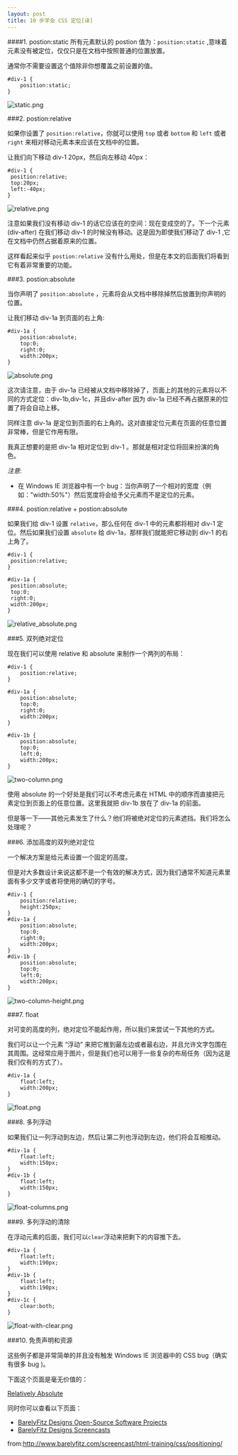 ```yaml
---
layout: post
title: 10 步学会 CSS 定位[译]
---
```


####1. postion:static
所有元素默认的 postion 值为：`position:static` ,意味着元素没有被定位，仅仅只是在文档中按照普通的位置放置。

通常你不需要设置这个值除非你想覆盖之前设置的值。

    #div-1 {
        position:static;
    }

![static.png](/images/post/position/static.png)

###2. postion:relative

如果你设置了 `position:relative`，你就可以使用 `top` 或者 `bottom` 和 `left` 或者 `right` 来相对移动元素本来应该在文档中的位置。

让我们向下移动 div-1 20px，然后向左移动 40px：

    #div-1 {
     position:relative;
     top:20px;
     left:-40px;
    }

![relative.png](/images/post/postion/relative.png)

注意如果我们没有移动 div-1 的话它应该在的空间：现在变成空的了。下一个元素 (div-after) 在我们移动 div-1 的时候没有移动。这是因为即使我们移动了 div-1 ,它在文档中仍然占据着原来的位置。

这样看起来似乎 `postion:relative` 没有什么用处，但是在本文的后面我们将看到它有着非常重要的功能。

###3. postion:absolute

当你声明了 `position:absolute` ，元素将会从文档中移除掉然后放置到你声明的位置。

让我们移动 div-1a 到页面的右上角:

    #div-1a {
        position:absolute;
        top:0;
        right:0;
        width:200px;
    }

![absolute.png](/images/post/postion/absolute.png)

这次请注意，由于 div-1a 已经被从文档中移除掉了，页面上的其他的元素将以不同的方式定位：div-1b,div-1c，并且div-after 因为 div-1a 已经不再占据原来的位置了将会自动上移。

同样注意 div-1a 是定位到页面的右上角的。这对直接定位元素在页面的任意位置非常棒，但是它作用有限。

我真正想要的是把 div-1a 相对定位到 div-1 。那就是相对定位将回来扮演的角色。

*注意*:

+ 在 Windows IE 浏览器中有一个 bug：当你声明了一个相对的宽度（例如："width:50%"）然后宽度将会给予父元素而不是定位的元素。

###4. postion:relative + postion:absolute

如果我们给 div-1 设置 `relative`，那么任何在 div-1 中的元素都将相对 div-1 定位。然后如果我们设置 `absolute` 给 div-1a，那样我们就能把它移动到 div-1 的右上角了。

    #div-1 {
     position:relative;
    }

    #div-1a {
     position:absolute;
     top:0;
     right:0;
     width:200px;
    }

![relative_absolute.png](/images/post/postion/relative_absolute.png)

###5. 双列绝对定位

现在我们可以使用 relative 和 absolute 来制作一个两列的布局：

    #div-1 {
        position:relative;
    }
    
    #div-1a {
        position:absolute;
        top:0;
        right:0;
        width:200px;
    }
        
    #div-1b {
        position:absolute;
        top:0;
        left:0;
        width:200px;
    }

![two-column.png](/images/post/postion/two-column.png)

使用 absolute 的一个好处是我们可以不考虑元素在 HTML 中的顺序而直接把元素定位到页面上的任意位置。这里我就把 div-1b 放在了 div-1a 的前面。

但是等一下——其他元素发生了什么？他们将被绝对定位的元素遮挡。我们将怎么处理呢？

###6. 添加高度的双列绝对定位

一个解决方案是给元素设置一个固定的高度。

但是对大多数设计来说这都不是一个有效的解决方式，因为我们通常不知道元素里面有多少文字或者将使用的确切的字号。

    #div-1 {
        position:relative;
        height:250px;
    }
    #div-1a {
        position:absolute;
        top:0;
        right:0;
        width:200px;
    }
    #div-1b {
        position:absolute;
        top:0;
        left:0;
        width:200px;
    }

![two-column-height.png](/images/post/postion/two-column-height.png)

###7. float

对可变的高度的列，绝对定位不能起作用，所以我们来尝试一下其他的方式。

我们可以让一个元素 “浮动” 来把它推到最左边或者最右边，并且允许文字包围在其周围。这经常应用于图片，但是我们也可以用于一些复杂的布局任务（因为这是我们仅有的方式了）。

    #div-1a {
        float:left;
        width:200px;
    }

![float.png](/images/post/postion/float.png)

###8. 多列浮动

如果我们让一列浮动到左边，然后让第二列也浮动到左边，他们将会互相推动。

    #div-1a {
        float:left;
        width:150px;
    }
    #div-1b {
        float:left;
        width:150px;
    }

![float-columns.png](/images/post/position/float-columns.png)

###9. 多列浮动的清除

在浮动元素的后面，我们可以`clear`浮动来把剩下的内容推下去。

    #div-1a {
        float:left;
        width:190px;
    }
    #div-1b {
        float:left;
        width:190px;
    }
    #div-1c {
        clear:both;
    }

![float-with-clear.png](/images/post/postion/float-with-clear.png)

###10. 免责声明和资源

这些例子都是非常简单的并且没有触发 Windows IE 浏览器中的 CSS bug（确实有很多 bug )。

下面这个页面是毫无价值的：

[Relatively Absolute](http://www.autisticcuckoo.net/archive.php?id=2004/12/07/relatively-absolute)

同时你可以查看以下页面：

+ [BarelyFitz Designs Open-Source Software Projects](http://www.barelyfitz.com/projects/)
+ [BarelyFitz Designs Screencasts](http://www.barelyfitz.com/screencast/)

from:<http://www.barelyfitz.com/screencast/html-training/css/positioning/>